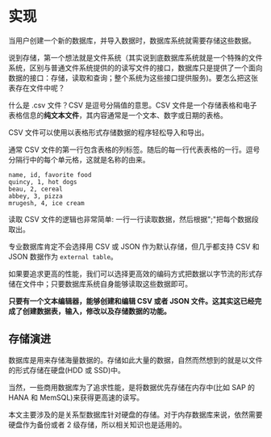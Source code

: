 # 实现



当用户创建一个新的数据库，并导入数据时，数据库系统就需要存储这些数据。

说到存储，第一个想法就是文件系统（其实说到底数据库系统就是一个特殊的文件系统，区别与普通文件系统提供的的读写文件的接口，数据库只是提供了一个面向数据的接口：存储，读取和查询；整个系统为这些接口提供服务)。要怎么把这张表存在文件中呢？



什么是 .csv 文件？CSV 是逗号分隔值的意思。CSV 文件是一个存储表格和电子表格信息的**纯文本文件**，其内容通常是一个文本、数字或日期的表格。

CSV 文件可以使用以表格形式存储数据的程序轻松导入和导出。

通常 CSV 文件的第一行包含表格的列标签。随后的每一行代表表格的一行。逗号分隔行中的每个单元格，这就是名称的由来。

```
name, id, favorite food
quincy, 1, hot dogs
beau, 2, cereal
abbey, 3, pizza
mrugesh, 4, ice cream
```





读取 CSV 文件的逻辑也非常简单: 一行一行读取数据，然后根据";"把每个数据段取出。





专业数据库肯定不会选择用 CSV 或 JSON 作为默认存储，但几乎都支持 CSV 和 JSON 数据作为 `external table`。

如果要追求更高的性能，我们可以选择更高效的编码方式把数据以字节流的形式存储在文件中；只要数据库系统自身能够读取这些数据即可。



**只要有一个文本编辑器，能够创建和编辑 CSV 或者 JSON 文件。这其实这已经完成了创建数据表，输入，修改以及存储数据的功能。**





## 存储演进



数据库是用来存储海量数据的。存储如此大量的数据，自然而然想到的就是以文件的形式存储在硬盘(HDD 或 SSD)中。

当然，一些商用数据库为了追求性能，是将数据优先存储在内存中(比如 SAP 的 HANA 和 MemSQL)来获得更高速的读写。

本文主要涉及的是关系型数据库针对硬盘的存储。对于内存数据库来说，依然需要硬盘作为备份或者 2 级存储，所以相关知识也是适用的。